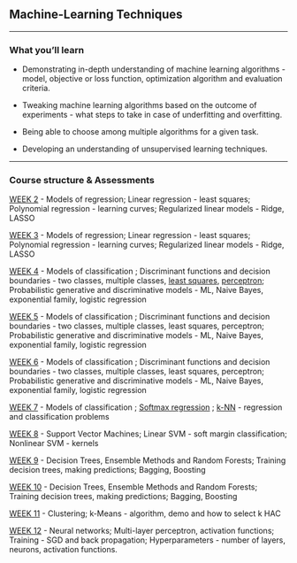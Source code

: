 ##  Machine-Learning Techniques

___
### What you’ll learn



* Demonstrating in-depth understanding of machine learning algorithms - model, objective or loss function, optimization algorithm and evaluation criteria.

* Tweaking machine learning algorithms based on the outcome of experiments - what steps to take in case of underfitting and overfitting.

* Being able to choose among multiple algorithms for a given task.

* Developing an understanding of unsupervised learning techniques.
---
### Course structure & Assessments


[WEEK 2](https://github.com/faizanxmulla/machine-learning-techniques/tree/main/W2%20-%20Linear%20Regression) - 	Models of regression; Linear regression - least squares; Polynomial regression - learning curves; Regularized linear models - Ridge, LASSO

[WEEK 3](https://github.com/faizanxmulla/machine-learning-techniques/tree/main/W3%20-%20Polynomial%20Regression) - 	Models of regression; Linear regression - least squares; Polynomial regression - learning curves; Regularized linear models - Ridge, LASSO

[WEEK 4](https://github.com/faizanxmulla/machine-learning-techniques) - 	Models of classification ; Discriminant functions and decision boundaries - two classes, multiple classes, [least squares](https://github.com/faizanxmulla/machine-learning-techniques/tree/main/W4%20-%20Least%20Square%20Classification), [perceptron](https://github.com/faizanxmulla/machine-learning-techniques/tree/main/W4%20-%20Perceptron); Probabilistic generative and discriminative models - ML, Naive Bayes, exponential family, logistic regression

[WEEK 5](https://github.com/faizanxmulla/machine-learning-techniques/tree/main/W5%20-%20Logistic%20Regression) - 	Models of classification ; Discriminant functions and decision boundaries - two classes, multiple classes, least squares, perceptron; Probabilistic generative and discriminative models - ML, Naive Bayes, exponential family, logistic regression

[WEEK 6](https://github.com/faizanxmulla/machine-learning-techniques/tree/main/W6%20-%20Naive%20Bayes) - 	Models of classification ; Discriminant functions and decision boundaries - two classes, multiple classes, least squares, perceptron; Probabilistic generative and discriminative models - ML, Naive Bayes, exponential family, logistic regression

[WEEK 7](https://github.com/faizanxmulla/machine-learning-techniques) - 	Models of classification ; [Softmax regression](https://github.com/faizanxmulla/machine-learning-techniques/tree/main/W7%20-%20Softmax%20Regression) ; [k-NN](https://github.com/faizanxmulla/machine-learning-techniques/tree/main/W7%20-%20KNN) - regression and classification problems

[WEEK 8]() - 	Support Vector Machines; Linear SVM - soft margin classification; Nonlinear SVM - kernels

[WEEK 9]() - 	Decision Trees, Ensemble Methods and Random Forests; Training decision trees, making predictions; Bagging, Boosting

[WEEK 10]() - 	Decision Trees, Ensemble Methods and Random Forests; Training decision trees, making predictions; Bagging, Boosting

[WEEK 11]() - 	Clustering; k-Means - algorithm, demo and how to select k HAC

[WEEK 12]() - 	Neural networks; Multi-layer perceptron, activation functions; Training - SGD and back propagation; Hyperparameters - number of layers, neurons, activation functions.
